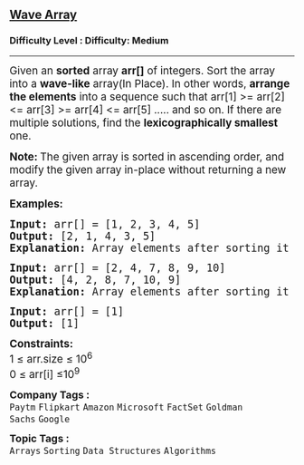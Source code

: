 <h2><a href="https://www.geeksforgeeks.org/problems/wave-array-1587115621/1?page=2&sortBy=submissions">Wave Array</a></h2><h3>Difficulty Level : Difficulty: Medium</h3><hr><div class="problems_problem_content__Xm_eO"><p><span style="font-size: 14pt;">Given an <strong>s</strong><strong>orted</strong> array <strong>arr[]</strong> of integers. Sort the array into a <strong>wave-like</strong> array(In Place). In other words, <strong>arrange the elements</strong> into a sequence such that arr[1] &gt;= arr[2] &lt;= arr[3] &gt;= arr[4] &lt;= arr[5] ..... and so on. If there are multiple solutions, find the <strong>lexicographically smallest</strong> one.</span></p>
<p><span style="font-size: 14pt;"><strong>Note: </strong>The given array is sorted in ascending order, and modify the given array in-place without returning a new array.</span></p>
<p><span style="font-size: 14pt;"><strong>Examples:</strong></span></p>
<pre><span style="font-size: 14pt;"><strong>Input: </strong>arr[] = [1, 2, 3, 4, 5]
<strong>Output: </strong>[2, 1, 4, 3, 5]<strong>
Explanation: </strong>Array elements after sorting it in the waveform are 2, 1, 4, 3, 5.</span></pre>
<pre><span style="font-size: 14pt;"><strong>Input: </strong>arr[] = [2, 4, 7, 8, 9, 10]
<strong>Output: </strong>[4, 2, 8, 7, 10, 9]<strong>
Explanation: </strong>Array elements after sorting it in the waveform are 4, 2, 8, 7, 10, 9.<br></span></pre>
<pre><span style="font-size: 14pt;"><strong>Input:</strong> arr[] = [1]<br><strong>Output:</strong> [1]</span></pre>
<p><span style="font-size: 14pt;"><strong>Constraints:</strong><br>1 ≤ arr.size ≤ 10<sup>6</sup><br>0 ≤ arr[i] ≤10<sup>9</sup></span></p></div><p><span style=font-size:18px><strong>Company Tags : </strong><br><code>Paytm</code>&nbsp;<code>Flipkart</code>&nbsp;<code>Amazon</code>&nbsp;<code>Microsoft</code>&nbsp;<code>FactSet</code>&nbsp;<code>Goldman Sachs</code>&nbsp;<code>Google</code>&nbsp;<br><p><span style=font-size:18px><strong>Topic Tags : </strong><br><code>Arrays</code>&nbsp;<code>Sorting</code>&nbsp;<code>Data Structures</code>&nbsp;<code>Algorithms</code>&nbsp;